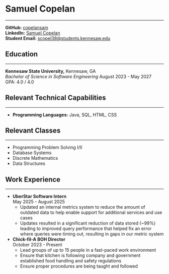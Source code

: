 # Samuel Copelan
 
***

**GitHub:** [copelansam](https://github.com/copelansam) <br>
**LinkedIn:**  [Samuel Copelan](https://www.linkedin.com/in/samuel-copelan-9994a7222/)<br>
**Student Email:** scopel38@students.kennesaw.edu


## Education
***
**Kennesaw State University,** Kennesaw, GA <br>
*Bachelor of Science in Software Engineering* August 2023 - May 2027 <br>
GPA: 4.0 / 4.0


## Relevant Technical Capabilities
***
- **Programming Languages:** Java, SQL, HTML, CSS


## Relevant Classes
***
 - Programming Problem Solving I/II
 - Database Systems
 - Discrete Mathematics
 - Data Structures


## Work Experience
 ***
- **UberStar Software Intern**
<br>May 2025 - August 2025
    - Updated an internal metrics system to reduce the amount of outdated data to help enable support for additional services and use cases
    - Updates resulted in a significant reduction of data stored (~99%) leading to improved query performance that helped fix an error where queries were timing out, resulting in gaps in our metric system
- **Chick-fil-A BOH Director**
<br> October 2023 - Present
  - Lead groups of up to 15 people in a fast-paced work environment
  - Ensure that kitchen is following company and government established food handling and safety regulations
  - Ensure proper procedures are being taught and followed